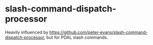 # slash-command-dispatch-processor

Heavily influenced by https://github.com/peter-evans/slash-command-dispatch-processor, but for PDAL slash commands.